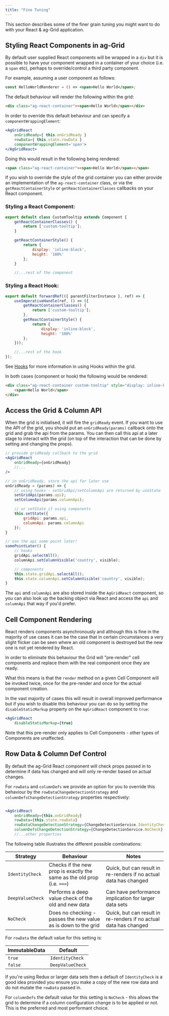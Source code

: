 ```yaml
---
title: "Fine Tuning"
---
```


This section describes some of the finer grain tuning you might want to do with your React & ag-Grid application.

## Styling React Components in ag-Grid

By default user supplied React components will be wrapped in a `div` but it is possible to have your component 
wrapped in a container of your choice (i.e. a `span` etc), perhaps to override/control a third party component.

For example, assuming a user component as follows:

```jsx
const HelloWorldRenderer = () => <span>Hello World</span>;
```

The default behaviour will render the following within the grid:

```html
<div class="ag-react-container"><span>Hello World</span></div>
```

In order to override this default behaviour and can specify a `componentWrappingElement`:

```jsx
<AgGridReact
    onGridReady={ this.onGridReady }
    rowData={ this.state.rowData }
    componentWrappingElement='span'>
</AgGridReact>
```

Doing this would result in the following being rendered:
```html
<span class="ag-react-container"><span>Hello World</span></span>
```

If you wish to override the style of the grid container you can either provide an implementation of the `ag-react-container` class, or via the `getReactContainerStyle` or `getReactContainerClasses` callbacks on your React component.

### Styling a React Component:

```jsx
export default class CustomTooltip extends Component {
    getReactContainerClasses() {
        return ['custom-tooltip'];
    }

    getReactContainerStyle() {
        return {
            display: 'inline-block',
            height: '100%'
        };
    }

    //...rest of the component
```

### Styling a React Hook:

```js
export default forwardRef(({ parentFilterInstance }, ref) => {
    useImperativeHandle(ref, () => ({
        getReactContainerClasses() {
            return ['custom-tooltip'];
        },
        getReactContainerStyle() {
            return {
                display: 'inline-block',
                height: '100%'
        };
    }));

    //...rest of the hook
});
```
    
See [Hooks](../react-hooks/) for more information in using Hooks within the grid.

In both cases (component or hook) the following would be rendered:

```html
<div class="ag-react-container custom-tooltip" style="display: inline-block; height: 100%" >
    <span>Hello World</span>
</div>
```

## Access the Grid & Column API

When the grid is initialised, it will fire the `gridReady` event. If you want to use the API of 
the grid, you should put an `onGridReady(params)` callback onto the grid and grab the api 
from the params. You can then call this api at a later stage to interact with the 
grid (on top of the interaction that can be done by setting and changing the props).

```jsx
// provide gridReady callback to the grid
<AgGridReact
    onGridReady={onGridReady}
    //...
/>

// in onGridReady, store the api for later use
onGridReady = (params) => {
    // using hooks - setGridApi/setColumnApi are returned by useState
    setGridApi(params.api);
    setColumnApi(params.columnApi);

    // or setState if using components
    this.setState({
        gridApi: params.api,
        columnApi: params.columnApi
    });
}

// use the api some point later!
somePointLater() {
    // hooks
    gridApi.selectAll();
    columnApi.setColumnVisible('country', visible);

    // components
    this.state.gridApi.selectAll();
    this.state.columnApi.setColumnVisible('country', visible);
}
```

The `api` and `columnApi` are also stored inside the `AgGridReact` component, so you can also 
look up the backing object via React and access the `api` and `columnApi` that way if you'd prefer.


## Cell Component Rendering

React renders components asynchronously and although this is fine in the majority of use cases it can 
be the case that in certain circumstances a very slight flicker can be seen where an old component is 
destroyed but the new one is not yet rendered by React.

In order to eliminate this behaviour the Grid will "pre-render" cell components and replace them with 
the real component once they are ready.

What this means is that the `render` method on a given Cell Component will be invoked twice, once for 
the pre-render and once for the actual component creation.

In the vast majority of cases this will result in overall improved performance but if you wish to 
disable this behaviour you can do so by setting the `disableStaticMarkup` property on the `AgGridReact` 
component to `true`:

```jsx
<AgGridReact
    disableStaticMarkup={true}
```

Note that this pre-render only applies to Cell Components - other types of Components are unaffected.

## Row Data & Column Def Control

By default the ag-Grid React component will check props passed in to determine if data has changed 
and will only re-render based on actual changes.

For `rowData` and `columnDefs` we provide an option for you to override this behaviour by the `rowDataChangeDetectionStrategy` and `columnDefsChangeDetectionStrategy` properties respectively:

```jsx

<AgGridReact
    onGridReady={this.onGridReady}
    rowData={this.state.rowData}
    rowDataChangeDetectionStrategy={ChangeDetectionService.IdentityCheck}
    columnDefsChangeDetectionStrategy={ChangeDetectionService.NoCheck}
    //...other properties
```

The following table illustrates the different possible combinations:

| Strategy | Behaviour | Notes |
| -------- | --------- | ----- |
| `IdentityCheck` | Checks if the new prop is exactly the same as the old prop (i.e. `===`) | Quick, but can result in re-renders if no actual data has changed |
| `DeepValueCheck` | Performs a deep value check of the old and new data | Can have performance implication for larger data sets |
| `NoCheck` | Does no checking - passes the new value as is down to the grid | Quick, but can result in re-renders if no actual data has changed |

For `rowData` the default value for this setting is:

| ImmutableData | Default          |
| ------------- | ---------------- |
| `true`        | `IdentityCheck`  |
| `false`       | `DeepValueCheck` |

If you're using Redux or larger data sets then a default of `IdentityCheck` is a good idea 
provided you ensure you make a copy of the new row data and do not mutate the `rowData` passed in.

For `columnDefs` the default value for this setting is `NoCheck` - this allows the grid to 
determine if a column configuration change is to be applied or not. This is the preferred and 
most performant choice.

